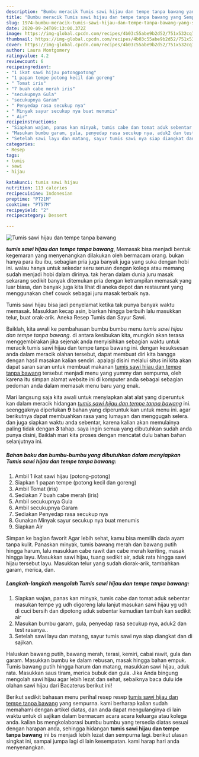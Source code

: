 ```yaml
---
description: "Bumbu meracik Tumis sawi hijau dan tempe tanpa bawang yang Sempurna"
title: "Bumbu meracik Tumis sawi hijau dan tempe tanpa bawang yang Sempurna"
slug: 1974-bumbu-meracik-tumis-sawi-hijau-dan-tempe-tanpa-bawang-yang-sempurna
date: 2020-09-24T09:13:00.372Z
image: https://img-global.cpcdn.com/recipes/4b03c55abe9b2d52/751x532cq70/tumis-sawi-hijau-dan-tempe-tanpa-bawang-foto-resep-utama.jpg
thumbnail: https://img-global.cpcdn.com/recipes/4b03c55abe9b2d52/751x532cq70/tumis-sawi-hijau-dan-tempe-tanpa-bawang-foto-resep-utama.jpg
cover: https://img-global.cpcdn.com/recipes/4b03c55abe9b2d52/751x532cq70/tumis-sawi-hijau-dan-tempe-tanpa-bawang-foto-resep-utama.jpg
author: Laura Montgomery
ratingvalue: 4.2
reviewcount: 6
recipeingredient:
- "1 ikat sawi hijau potongpotong"
- "1 papan tempe potong kecil dan goreng"
- " Tomat iris"
- "7 buah cabe merah iris"
- "secukupnya Gula"
- "secukupnya Garam"
- " Penyedap rasa secukup nya"
- " Minyak sayur secukup nya buat menumis"
- " Air"
recipeinstructions:
- "Siapkan wajan, panas kan minyak, tumis cabe dan tomat aduk sebentar masukan tempe yg udh digoreng lalu lanjut masukan sawi hijau yg udh di cuci bersih dan dipotong aduk sebentar kemudian tambah kan sedikit air"
- "Masukan bumbu garam, gula, penyedap rasa secukup nya, aduk2 dan test rasanya.."
- "Setelah sawi layu dan matang, sayur tumis sawi nya siap diangkat dan di sajikan."
categories:
- Resep
tags:
- tumis
- sawi
- hijau

katakunci: tumis sawi hijau 
nutrition: 113 calories
recipecuisine: Indonesian
preptime: "PT21M"
cooktime: "PT57M"
recipeyield: "2"
recipecategory: Dessert

---
```



![Tumis sawi hijau dan tempe tanpa bawang](https://img-global.cpcdn.com/recipes/4b03c55abe9b2d52/751x532cq70/tumis-sawi-hijau-dan-tempe-tanpa-bawang-foto-resep-utama.jpg)

<b><i>tumis sawi hijau dan tempe tanpa bawang</i></b>, Memasak bisa menjadi bentuk kegemaran yang menyenangkan dilakukan oleh bermacam orang. bukan hanya para ibu ibu, sebagian pria juga banyak juga yang suka dengan hobi ini. walau hanya untuk sekedar seru seruan dengan kolega atau memang sudah menjadi hobi dalam dirinya. tak heran dalam dunia juru masak sekarang sedikit banyak ditemukan pria dengan ketrampilan memasak yang luar biasa, dan banyak juga kita lihat di aneka depot dan restaurant yang menggunakan chef cowok sebagai juru masak terbaik nya.

Tumis sawi hijau bisa jadi penyelamat ketika tak punya banyak waktu memasak. Masukkan kecap asin, biarkan hingga berbuih lalu masukkan telur, buat orak-arik. Aneka Resep Tumis dan Sayur Sawi.

Baiklah, kita awali ke pembahasan bumbu bumbu menu <i>tumis sawi hijau dan tempe tanpa bawang</i>. di antara kesibukan kita, mungkin akan terasa menggembirakan jika sejenak anda menyisihkan sebagian waktu untuk meracik tumis sawi hijau dan tempe tanpa bawang ini. dengan kesuksesan anda dalam meracik olahan tersebut, dapat membuat diri kita bangga dengan hasil masakan kalian sendiri. apalagi disini melalui situs ini kita akan dapat saran saran untuk membuat makanan <u>tumis sawi hijau dan tempe tanpa bawang</u> tersebut menjadi menu yang yummy dan sempurna, oleh karena itu simpan alamat website ini di komputer anda sebagai sebagian pedoman anda dalam memasak menu baru yang enak.


Mari langsung saja kita awali untuk menyiapkan alat alat yang diperuntuk kan dalam meracik hidangan <u><i>tumis sawi hijau dan tempe tanpa bawang</i></u> ini. seenggaknya diperlukan <b>9</b> bahan yang diperuntuk kan untuk menu ini. agar berikutnya dapat membuahkan rasa yang lumayan dan menggugah selera. dan juga siapkan waktu anda sebentar, karena kalian akan memulainya paling tidak dengan <b>3</b> tahap. saya ingin semua yang dibutuhkan sudah anda punya disini, Baiklah mari kita proses dengan mencatat dulu bahan bahan selanjutnya ini.

<!--inarticleads1-->

##### Bahan baku dan bumbu-bumbu yang dibutuhkan dalam menyiapkan Tumis sawi hijau dan tempe tanpa bawang:

1. Ambil 1 ikat sawi hijau (potong-potong)
1. Siapkan 1 papan tempe (potong kecil dan goreng)
1. Ambil  Tomat (iris)
1. Sediakan 7 buah cabe merah (iris)
1. Ambil secukupnya Gula
1. Ambil secukupnya Garam
1. Sediakan  Penyedap rasa secukup nya
1. Gunakan  Minyak sayur secukup nya buat menumis
1. Siapkan  Air


Simpan ke bagian favorit Agar lebih sehat, kamu bisa memilih dada ayam tanpa kulit. Panaskan minyak, tumis bawang merah dan bawang putih hingga harum, lalu masukkan cabe rawit dan cabe merah keriting, masak hingga layu. Masukkan sawi hijau, tuang sedikit air, aduk rata hingga sawi hijau tersebut layu. Masukkan telur yang sudah diorak-arik, tambahkan garam, merica, dan. 

<!--inarticleads2-->

##### Langkah-langkah mengolah Tumis sawi hijau dan tempe tanpa bawang:

1. Siapkan wajan, panas kan minyak, tumis cabe dan tomat aduk sebentar masukan tempe yg udh digoreng lalu lanjut masukan sawi hijau yg udh di cuci bersih dan dipotong aduk sebentar kemudian tambah kan sedikit air
1. Masukan bumbu garam, gula, penyedap rasa secukup nya, aduk2 dan test rasanya..
1. Setelah sawi layu dan matang, sayur tumis sawi nya siap diangkat dan di sajikan.


Haluskan bawang putih, bawang merah, terasi, kemiri, cabai rawit, gula dan garam. Masukkan bumbu ke dalam rebusan, masak hingga bahan empuk. Tumis bawang putih hingga harum dan matang, masukkan sawi hijau, aduk rata. Masukkan saus tiram, merica bubuk dan gula. Jika Anda bingung mengolah sawi hijau agar lebih lezat dan sehat, sebaiknya baca dulu ide olahan sawi hijau dari Bacaterus berikut ini! 

Berikut sedikit bahasan menu perihal resep resep <u>tumis sawi hijau dan tempe tanpa bawang</u> yang sempurna. kami berharap kalian sudah memahami dengan artikel diatas, dan anda dapat mengulanginya di lain waktu untuk di sajikan dalam bermacam acara acara keluarga atau kolega anda. kalian bs mengkolaborasi bumbu bumbu yang tersedia diatas sesuai dengan harapan anda, sehingga hidangan <b>tumis sawi hijau dan tempe tanpa bawang</b> ini bs menjadi lebih lezat dan sempurna lagi. berikut ulasan singkat ini, sampai jumpa lagi di lain kesempatan. kami harap hari anda menyenangkan.

